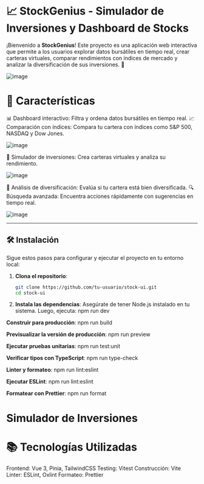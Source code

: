 # 📈 StockGenius - Simulador de Inversiones y Dashboard de Stocks

¡Bienvenido a **StockGenius**! Este proyecto es una aplicación web interactiva que permite a los usuarios explorar datos bursátiles en tiempo real, crear carteras virtuales, comparar rendimientos con índices de mercado y analizar la diversificación de sus inversiones. 🚀

![image](https://github.com/user-attachments/assets/399e3a64-f463-4451-be10-1dcac046d117)

# 🌟 Características
📊 Dashboard interactivo: Filtra y ordena datos bursátiles en tiempo real.
📈 Comparación con índices: Compara tu cartera con índices como S&P 500, NASDAQ y Dow Jones.

![image](https://github.com/user-attachments/assets/6404073d-fc42-40e7-a8be-78b4f9d2c505)

💼 Simulador de inversiones: Crea carteras virtuales y analiza su rendimiento.

![image](https://github.com/user-attachments/assets/2f921245-fe24-45fb-b712-23102c6da407)

🧠 Análisis de diversificación: Evalúa si tu cartera está bien diversificada.
🔍 Búsqueda avanzada: Encuentra acciones rápidamente con sugerencias en tiempo real.

![image](https://github.com/user-attachments/assets/72e104bc-9fd3-47bb-a404-eed92a41442e)

---

## 🛠️ Instalación

Sigue estos pasos para configurar y ejecutar el proyecto en tu entorno local:

1. **Clona el repositorio**:
   ```bash
   git clone https://github.com/tu-usuario/stock-ui.git
   cd stock-ui

2. **Instala las dependencias**: Asegúrate de tener Node.js instalado en tu sistema. Luego, ejecuta: npm run dev

**Construir para producción**:
npm run build

**Previsualizar la versión de producción**:
npm run preview

**Ejecutar pruebas unitarias**:
npm run test:unit

**Verificar tipos con TypeScript**:
npm run type-check

**Linter y formateo**:
npm run lint:eslint

**Ejecutar ESLint**:
npm run lint:eslint

**Formatear con Prettier**:
npm run format


# Simulador de Inversiones


# 📚 Tecnologías Utilizadas
Frontend: Vue 3, Pinia, TailwindCSS
Testing: Vitest
Construcción: Vite
Linter: ESLint, Oxlint
Formateo: Prettier

